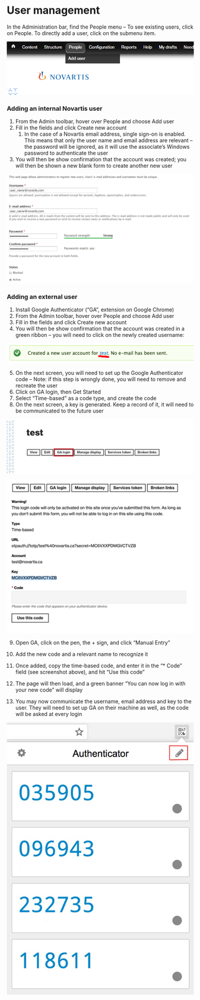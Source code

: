 # User management

In the Administration bar, find the People menu – To see existing users, click on People. To directly add a user, click on the submenu item.

![](../.gitbook/assets/user.png)

### 

### Adding an internal Novartis user

1. From the Admin toolbar, hover over People and choose Add user
2. Fill in the fields and click Create new account
   1.  In the case of a Novartis email address, single sign-on is enabled. This means that only the user name and email address are relevant – the password will be ignored, as it will use the associate’s Windows password to authenticate the user
3. You will then be show confirmation that the account was created; you will then be shown a new blank form to create another new user

![](../.gitbook/assets/new_user%20%281%29.jpg)

### Adding an external user

1. Install Google Authenticator \(“GA”, extension on Google Chrome\)
2. From the Admin toolbar, hover over People and choose Add user
3. Fill in the fields and click Create new account
4. You will then be show confirmation that the account was created in a green ribbon – you will need to click on the newly created username:

![](../.gitbook/assets/message.png)

5. On the next screen, you will need to set up the Google Authenticator code – Note: if this step is wrongly done, you will need to remove and recreate the user  
6. Click on GA login, then Get Started  
7. Select “Time-based” as a code type, and create the code  
8. On the next screen, a key is generated. Keep a record of it, it will need to be communicated to the future user  


![](../.gitbook/assets/ga1.png)

![](../.gitbook/assets/ga2.png)

9.	Open GA, click on the pen, the + sign, and click “Manual Entry”
  
10.	Add the new code and a relevant name to recognize it
  
11.	Once added, copy the time-based code, and enter it in the “\* Code” field \(see screenshot above\), and hit “Use this code” 
  
12.	The page will then load, and a green banner “You can now log in with your new code” will display
  
13.	You may now communicate the username, email address and key to the user. They will need to set up GA on their machine as well, as the code will be asked at every login 

![](../.gitbook/assets/ga3.jpg)

